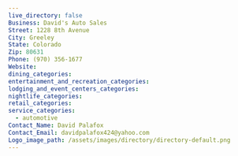 ```yaml
---
live_directory: false
Business: David's Auto Sales
Street: 1228 8th Avenue
City: Greeley
State: Colorado
Zip: 80631
Phone: (970) 356-1677
Website:
dining_categories:
entertainment_and_recreation_categories:
lodging_and_event_centers_categories:
nightlife_categories:
retail_categories:
service_categories:
  - automotive
Contact_Name: David Palafox
Contact_Email: davidpalafox424@yahoo.com
Logo_image_path: /assets/images/directory/directory-default.png
---
```


